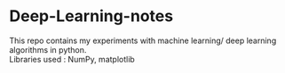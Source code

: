 # Deep-Learning-notes

This repo contains my experiments with machine learning/ deep learning algorithms in python.<br>
Libraries used : NumPy, matplotlib
